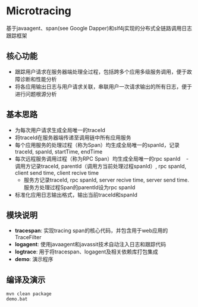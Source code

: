 # Microtracing
基于javaagent、span(see Google Dapper)和slf4j实现的分布式全链路调用日志跟踪框架

## 核心功能
- 跟踪用户请求在服务器端处理全过程，包括跨多个应用多级服务调用，便于故障诊断和性能分析
- 将各应用输出日志与用户请求关联，串联用户一次请求输出的所有日志，便于进行问题根源分析

## 基本思路
- 为每次用户请求生成全局唯一的traceId
- 将traceId在服务器端传递至调用链中所有应用服务
- 每个应用服务的处理过程（称为Span）均生成全局唯一的spanId，记录traceId, spanId, startTime, endTime
- 每次远程服务调用过程（称为RPC Span）均生成全局唯一的rpc spanId
    - 调用方记录traceId, parentId（调用方当前处理过程spanId）, rpc spanId, client send time, client recive time
    - 服务方记录traceId, rpc spanId, server recive time, server send time. 服务方处理过程Span的parentId设为rpc spanId
- 标准化应用日志输出格式，输出当前traceId和spanId

## 模块说明
- **tracespan**: 实现tracing span的核心代码，并包含用于web应用的TraceFilter
- **logagent**: 使用javaagent和javassit技术自动注入日志和跟踪代码
- **logtrace**: 用于将tracespan、logagent及相关依赖库打包集成
- **demo**: 演示程序

## 编译及演示

```
mvn clean package
demo.bat
```

